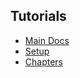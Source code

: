 ## Tutorials 

- [Main Docs](https://developer.android.com/jetpack/compose/documentation)
- [Setup](https://developer.android.com/jetpack/compose/setup)
- [Chapters](https://developer.android.com/courses/jetpack-compose/course)
